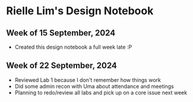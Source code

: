# Rielle Lim's Design Notebook

## Week of 15 September, 2024
- Created this design notebook a full week late :P
## Week of 22 September, 2024
- Reviewed Lab 1 because I don't remember how things work
- Did some admin recon with Uma about attendance and meetings
- Planning to redo/review all labs and pick up on a core issue next week
